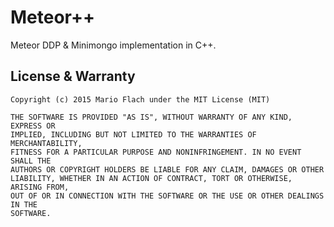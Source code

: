 Meteor++
========

Meteor DDP & Minimongo implementation in C++.


License & Warranty
------------------

    Copyright (c) 2015 Mario Flach under the MIT License (MIT)

    THE SOFTWARE IS PROVIDED "AS IS", WITHOUT WARRANTY OF ANY KIND, EXPRESS OR
    IMPLIED, INCLUDING BUT NOT LIMITED TO THE WARRANTIES OF MERCHANTABILITY,
    FITNESS FOR A PARTICULAR PURPOSE AND NONINFRINGEMENT. IN NO EVENT SHALL THE
    AUTHORS OR COPYRIGHT HOLDERS BE LIABLE FOR ANY CLAIM, DAMAGES OR OTHER
    LIABILITY, WHETHER IN AN ACTION OF CONTRACT, TORT OR OTHERWISE, ARISING FROM,
    OUT OF OR IN CONNECTION WITH THE SOFTWARE OR THE USE OR OTHER DEALINGS IN THE
    SOFTWARE.
